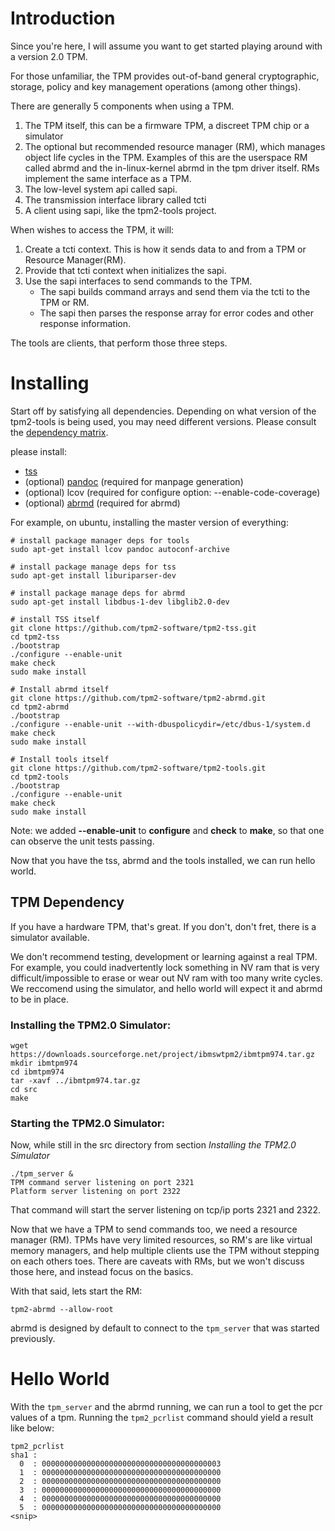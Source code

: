 # Introduction
Since you're here, I will assume you want to get started playing around with a version 2.0 TPM.

For those unfamiliar, the TPM provides out-of-band general cryptographic, storage, policy
and key management operations (among other things).

There are generally 5 components when using a TPM.
1. The TPM itself, this can be a firmware TPM, a discreet TPM chip or a simulator
2. The optional but recommended resource manager (RM), which manages object life cycles in the TPM.
   Examples of this are the userspace RM called abrmd and the in-linux-kernel abrmd in the tpm driver
   itself. RMs implement the same interface as a TPM.
3. The low-level system api called sapi.
4. The transmission interface library called tcti
5. A client using sapi, like the tpm2-tools project.

When wishes to access the TPM, it will:
1. Create a tcti context. This is how it sends data to and from a TPM or Resource Manager(RM).
2. Provide that tcti context when initializes the sapi.
3. Use the sapi interfaces to send commands to the TPM.
   * The sapi builds command arrays and send them via the tcti to the TPM or RM.
   * The sapi then parses the response array for error codes and other response information.

The tools are clients, that perform those three steps.

# Installing

Start off by satisfying all dependencies. Depending on what
version of the tpm2-tools is being used, you may need different
versions. Please consult the [dependency matrix](https://github.com/tpm2-software/tpm2-tools/wiki/Dependency-Matrix).

please install:
  - [tss](https://github.com/tpm2-software/tpm2-tss)
  - (optional) [pandoc](https://pandoc.org/) (required for manpage generation)
  - (optional) lcov (required for configure option: --enable-code-coverage)
  - (optional) [abrmd](https://github.com/tpm2-software/tpm2-abrmd) (required for abrmd)

For example, on ubuntu, installing the master version of everything:
```
# install package manager deps for tools
sudo apt-get install lcov pandoc autoconf-archive

# install package manage deps for tss
sudo apt-get install liburiparser-dev

# install package manage deps for abrmd
sudo apt-get install libdbus-1-dev libglib2.0-dev

# install TSS itself
git clone https://github.com/tpm2-software/tpm2-tss.git
cd tpm2-tss
./bootstrap
./configure --enable-unit
make check
sudo make install

# Install abrmd itself
git clone https://github.com/tpm2-software/tpm2-abrmd.git
cd tpm2-abrmd
./bootstrap
./configure --enable-unit --with-dbuspolicydir=/etc/dbus-1/system.d
make check
sudo make install

# Install tools itself
git clone https://github.com/tpm2-software/tpm2-tools.git
cd tpm2-tools
./bootstrap
./configure --enable-unit
make check
sudo make install
```
Note: we added **--enable-unit** to **configure** and **check** to **make**,
so that one can observe the unit tests passing.

Now that you have the tss, abrmd and the tools installed, we can run hello world.

## TPM Dependency
If you have a hardware TPM, that's great. If you don't, don't fret, there is a simulator
available.

We don't recommend testing, development or learning against a real TPM.
For example, you could inadvertently lock something in NV ram that is very difficult/impossible to erase
or wear out NV ram with too many write cycles. We reccomend using the simulator, and
hello world will expect it and abrmd to be in place.

### Installing the TPM2.0 Simulator:
```
wget https://downloads.sourceforge.net/project/ibmswtpm2/ibmtpm974.tar.gz
mkdir ibmtpm974
cd ibmtpm974
tar -xavf ../ibmtpm974.tar.gz
cd src
make
```
### Starting the TPM2.0 Simulator:
Now, while still in the src directory from section *Installing the TPM2.0 Simulator*

```
./tpm_server &
TPM command server listening on port 2321
Platform server listening on port 2322
```
That command will start the server listening on tcp/ip ports 2321 and 2322.

Now that we have a TPM to send commands too, we need a resource manager (RM). TPMs
have very limited resources, so RM's are like virtual memory managers, and help
multiple clients use the TPM without stepping on each others toes. There are
caveats with RMs, but we won't discuss those here, and instead focus on the basics.

With that said, lets start the RM:
```
tpm2-abrmd --allow-root
```
abrmd is designed by default to connect to the `tpm_server` that was started previously.

# Hello World

With the `tpm_server` and the abrmd running, we can run a tool to get the pcr values
of a tpm. Running the ```tpm2_pcrlist``` command should yield a result like below:
```
tpm2_pcrlist 
sha1 :
  0  : 0000000000000000000000000000000000000003
  1  : 0000000000000000000000000000000000000000
  2  : 0000000000000000000000000000000000000000
  3  : 0000000000000000000000000000000000000000
  4  : 0000000000000000000000000000000000000000
  5  : 0000000000000000000000000000000000000000
<snip>
```
